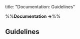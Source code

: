 <frontmatter>
title: "Documentation: Guidelines"
</frontmatter>

<link rel="stylesheet" href="{{baseUrl}}/css/textbook.css">

<div class="website-content" id="all">

%%**Documentation →**%%

## Guidelines

<div id="main">

<include src="./intro.md" />

<include src="./goTopDown/chapter.md" boilerplate />
<include src="./aimForComprehensibility/chapter.md" boilerplate />
<include src="./documentMinimally/chapter.md" boilerplate />

</div>

</div>
